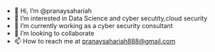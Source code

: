 - 👋 Hi, I’m @pranaysahariah
- 👀 I’m interested in Data Science and cyber secutity,cloud security 
- 🌱 I’m currently working as a cyber security consultant 
- 💞️ I’m looking to collaborate 
- 📫 How to reach me at pranaysahariah888@gmail.com

<!---
pranaysahariah/pranaysahariah is a ✨ special ✨ repository because its `README.md` (this file) appears on your GitHub profile.
You can click the Preview link to take a look at your changes.
--->

